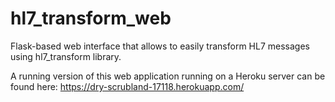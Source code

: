 # hl7_transform_web
Flask-based web interface that allows to easily transform HL7 messages
using hl7_transform library.

A running version of this web application running on a Heroku server can be
found here: https://dry-scrubland-17118.herokuapp.com/
